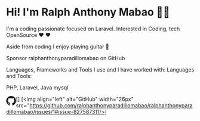 # Hi! I'm Ralph Anthony Mabao 👋🏼

I'm a coding passionate focused on Laravel. Interested in Coding, tech OpenSource ❤️ ❤️

Aside from coding I enjoy playing guitar :guitar:

Sponsor ralphanthonyparadillomabao on GitHub

Languages, Frameworks and Tools I use and I have worked with:
Languages and Tools:


PHP, Laravel, Java mysql

[<img align="left" alt="GitHub" width="26px" src="https://raw.githubusercontent.com/github/explore/78df643247d429f6cc873026c0622819ad797942/topics/github/github.png" />]
[<img align="left" alt="GitHub" width="26px" src="https://github.com/ralphanthonyparadillomabao/ralphanthonyparadillomabao/issues/1#issue-827587311/>]
